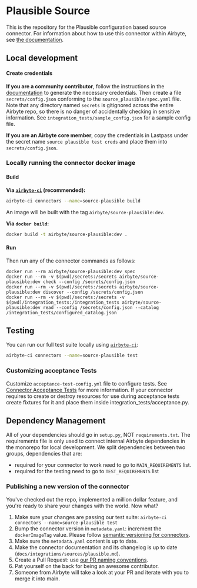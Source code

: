 # Plausible Source

This is the repository for the Plausible configuration based source connector.
For information about how to use this connector within Airbyte, see [the documentation](https://docs.airbyte.io/integrations/sources/plausible).

## Local development

#### Create credentials

**If you are a community contributor**, follow the instructions in the [documentation](https://docs.airbyte.io/integrations/sources/plausible)
to generate the necessary credentials. Then create a file `secrets/config.json` conforming to the `source_plausible/spec.yaml` file.
Note that any directory named `secrets` is gitignored across the entire Airbyte repo, so there is no danger of accidentally checking in sensitive information.
See `integration_tests/sample_config.json` for a sample config file.

**If you are an Airbyte core member**, copy the credentials in Lastpass under the secret name `source plausible test creds`
and place them into `secrets/config.json`.

### Locally running the connector docker image

#### Build

**Via [`airbyte-ci`](https://github.com/airbytehq/airbyte/blob/main/airbyte-ci/connectors/pipelines/README.md) (recommended):**

```bash
airbyte-ci connectors --name=source-plausible build
```

An image will be built with the tag `airbyte/source-plausible:dev`.

**Via `docker build`:**

```bash
docker build -t airbyte/source-plausible:dev .
```

#### Run

Then run any of the connector commands as follows:

```
docker run --rm airbyte/source-plausible:dev spec
docker run --rm -v $(pwd)/secrets:/secrets airbyte/source-plausible:dev check --config /secrets/config.json
docker run --rm -v $(pwd)/secrets:/secrets airbyte/source-plausible:dev discover --config /secrets/config.json
docker run --rm -v $(pwd)/secrets:/secrets -v $(pwd)/integration_tests:/integration_tests airbyte/source-plausible:dev read --config /secrets/config.json --catalog /integration_tests/configured_catalog.json
```

## Testing

You can run our full test suite locally using [`airbyte-ci`](https://github.com/airbytehq/airbyte/blob/main/airbyte-ci/connectors/pipelines/README.md):

```bash
airbyte-ci connectors --name=source-plausible test
```

### Customizing acceptance Tests

Customize `acceptance-test-config.yml` file to configure tests. See [Connector Acceptance Tests](https://docs.airbyte.com/connector-development/testing-connectors/connector-acceptance-tests-reference) for more information.
If your connector requires to create or destroy resources for use during acceptance tests create fixtures for it and place them inside integration_tests/acceptance.py.

## Dependency Management

All of your dependencies should go in `setup.py`, NOT `requirements.txt`. The requirements file is only used to connect internal Airbyte dependencies in the monorepo for local development.
We split dependencies between two groups, dependencies that are:

- required for your connector to work need to go to `MAIN_REQUIREMENTS` list.
- required for the testing need to go to `TEST_REQUIREMENTS` list

### Publishing a new version of the connector

You've checked out the repo, implemented a million dollar feature, and you're ready to share your changes with the world. Now what?

1. Make sure your changes are passing our test suite: `airbyte-ci connectors --name=source-plausible test`
2. Bump the connector version in `metadata.yaml`: increment the `dockerImageTag` value. Please follow [semantic versioning for connectors](https://docs.airbyte.com/contributing-to-airbyte/resources/pull-requests-handbook/#semantic-versioning-for-connectors).
3. Make sure the `metadata.yaml` content is up to date.
4. Make the connector documentation and its changelog is up to date (`docs/integrations/sources/plausible.md`).
5. Create a Pull Request: use [our PR naming conventions](https://docs.airbyte.com/contributing-to-airbyte/resources/pull-requests-handbook/#pull-request-title-convention).
6. Pat yourself on the back for being an awesome contributor.
7. Someone from Airbyte will take a look at your PR and iterate with you to merge it into main.
